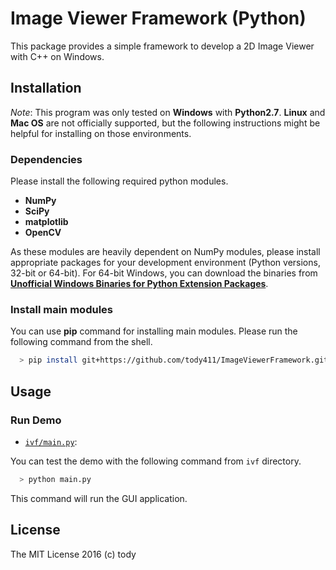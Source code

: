 
Image Viewer Framework (Python)
====

This package provides a simple framework to develop a 2D Image Viewer with C++ on Windows.

## Installation

*Note*: This program was only tested on **Windows** with **Python2.7**.
**Linux** and **Mac OS** are not officially supported,
but the following instructions might be helpful for installing on those environments.

### Dependencies
Please install the following required python modules.

* **NumPy**
* **SciPy**
* **matplotlib**
* **OpenCV**

As these modules are heavily dependent on NumPy modules, please install appropriate packages for your development environment (Python versions, 32-bit or 64-bit).
For 64-bit Windows, you can download the binaries from [**Unofficial Windows Binaries for Python Extension Packages**](http://www.lfd.uci.edu/~gohlke/pythonlibs/).

<!-- This program also uses **docopt** for CLI.
**docopt** will be installed automatically through the following **pip** command for main modules. -->

### Install main modules

You can use **pip** command for installing main modules.
Please run the following command from the shell.

``` bash
  > pip install git+https://github.com/tody411/ImageViewerFramework.git
```

## Usage
### Run Demo

* [```ivf/main.py```](ivf/main.py):

You can test the demo with the following command from ```ivf``` directory.
``` bash
  > python main.py
```

This command will run the GUI application.


## License

The MIT License 2016 (c) tody